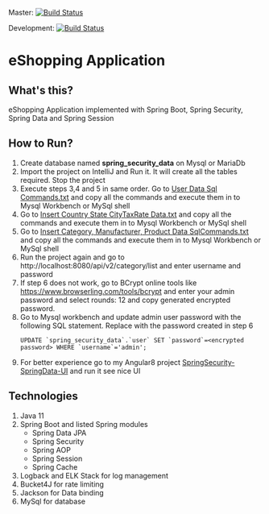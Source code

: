 Master: [![Build Status](https://travis-ci.com/pavankjadda/SpringSecurity-SpringData.svg?branch=master)](https://travis-ci.com/pavankjadda/SpringSecurity-SpringData)

Development: [![Build Status](https://travis-ci.com/pavankjadda/SpringSecurity-SpringData.svg?branch=development)](https://travis-ci.com/pavankjadda/SpringSecurity-SpringData)

# eShopping Application

## What's this?
eShopping Application implemented with Spring Boot, Spring Security, Spring Data and Spring Session

## How to Run?
1. Create database named **spring_security_data** on Mysql or MariaDb
2. Import the project on IntelliJ and Run it. It will create all the tables required. Stop the project
3. Execute steps 3,4 and 5 in same order. Go to [User Data Sql Commands.txt](https://raw.githubusercontent.com/pavankjadda/SpringSecurity-SpringData/master/src/main/resources/data/User%20Data%20SqlCommands.txt) and copy all the commands and execute them in to Mysql Workbench or MySql shell
4. Go to [Insert Country State CityTaxRate Data.txt](https://raw.githubusercontent.com/pavankjadda/SpringSecurity-SpringData/master/src/main/resources/data/Insert%20Country%20State%20CityTaxRate%20Data.txt) and copy all the commands and execute them in to Mysql Workbench or MySql shell
5. Go to [Insert Category, Manufacturer, Product Data SqlCommands.txt](https://raw.githubusercontent.com/pavankjadda/SpringSecurity-SpringData/master/src/main/resources/data/Insert%20Category%2C%20Manufacturer%2C%20Product%20Data%20SqlCommands.txt) and copy all the commands and execute them in to Mysql Workbench or MySql shell
6. Run the project again and go to http://localhost:8080/api/v2/category/list and enter username and password
7. If step 6 does not work, go to BCrypt online tools like https://www.browserling.com/tools/bcrypt and enter your admin password and select rounds: 12 and copy generated encrypted password.
8. Go to Mysql workbench and update admin user password with the following SQL statement. Replace **<encrypted password>** with the password created in step 6
   ```
   UPDATE `spring_security_data`.`user` SET `password`=<encrypted password> WHERE `username`='admin';
   ```
9. For better experience go to my Angular8 project [SpringSecurity-SpringData-UI](https://github.com/pavankjadda/SpringSecurity-SpringData-UI) and run it see nice UI

## Technologies 
1. Java 11
2. Spring Boot and listed Spring modules 
    - Spring Data JPA
    - Spring Security 
    - Spring AOP
    - Spring Session
    - Spring Cache
3. Logback and ELK Stack for log management
4. Bucket4J for rate limiting
5. Jackson for Data binding
6. MySql for database
